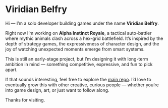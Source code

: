 # Viridian Belfry

Hi — I’m a solo developer building games under the name **Viridian Belfry**.

Right now I’m working on **Alpha Instinct Royale**, a tactical auto-battler where mythic animals clash across a hex-grid battlefield. It’s inspired by the depth of strategy games, the expressiveness of character design, and the joy of watching unexpected moments emerge from smart systems.

This is still an early-stage project, but I’m designing it with long-term ambition in mind — something competitive, expressive, and fun to pick apart.

If that sounds interesting, feel free to explore the [main repo](https://github.com/ViridianBelfry/AlphaInstinct). I’d love to eventually grow this with other creative, curious people — whether you’re into game design, art, or just want to follow along.

Thanks for visiting.
